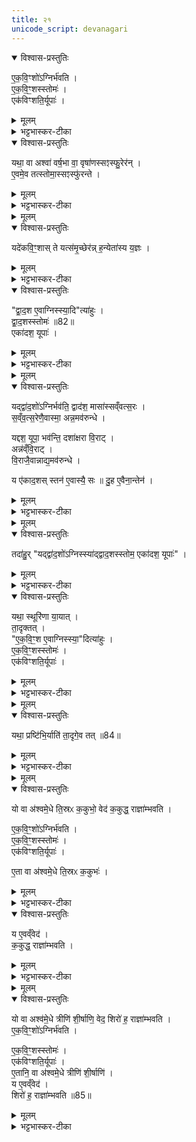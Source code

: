 ```yaml
---
title: २१
unicode_script: devanagari
---
```



<details open><summary>विश्वास-प्रस्तुतिः</summary>

ए॒क॒वि॒ꣳशो॑ऽग्निर्भ॑वति ।  
ए॒क॒वि॒ꣳ॒शस्स्तोमः॑ ।  
एक॑विꣳशति॒र्यूपाः॑ ।  
</details>

<details><summary>मूलम्</summary>

ए॒क॒वि॒ꣳशो॑ऽग्निर्भ॑वति ।  
ए॒क॒वि॒ꣳ॒शस्स्तोमः॑ ।  
एक॑विꣳशति॒र्यूपाः॑ ।  
</details>

<details><summary>भट्टभास्कर-टीका</summary>

1एकविंश इत्यादि ॥ एकविंशतिपुरुषप्रमाणोऽग्निरेकविंशतिविधः एकविंशः । एकविंशस्तोत्रीयपरिमाणस्सर्वस्तोमो भवति मध्यमस्याह्न उक्थ्यस्यैवेदं लक्षणं, परिमाणे डप्रत्ययः । एकविंशतिर्यूपाः उपशयपात्नीवतविशालपूपव्यतिरिक्ताः ॥
</details>

<details open><summary>विश्वास-प्रस्तुतिः</summary>

यथा॒ वा अश्वा॑ वर्ष॒भा वा॒ वृषा॑णस्सꣵस्फु॒रेर॑न् ।  
ए॒वमे॒व तत्स्तोमा॒स्सꣵस्फु॑रन्ते ।  
</details>

<details><summary>मूलम्</summary>

यथा॒ वा अश्वा॑ वर्ष॒भा वा॒ वृषा॑णस्सꣵस्फु॒रेर॑न् ।  
ए॒वमे॒व तत्स्तोमा॒स्सꣵस्फु॑रन्ते ।  
</details>

<details><summary>भट्टभास्कर-टीका</summary>

2एवमग्रिस्तोमयूपानामेकविंशत्वेन समपरिमाणत्वं विधाय तद्विधानं, अनेन वक्ष्यमाणेनाग्न्यादीनां द्वादशत्वं विधास्यन् स्तोमानां एकविंशतित्वं दूषयति - यथेति ॥ अश्वा वा ऋषभा वा यथा वृषाणस्सेक्तारः सेकशक्तिनिमित्तदर्पमदातिशयान्धाः संस्फुरेरन् धर्षणोन्मुखा एव जृम्भन्ते एवमेते एकविंशास्स्तोमाः संस्फुरन्ते ।  
</details>


<details><summary>मूलम्</summary>

यदे॑कवि॒ꣳ॒शाः ।  
ते यत्स॑मृ॒च्छेर॑न् ।  
ह॒न्येता॑स्य य॒ज्ञः ।  
</details>

<details open><summary>विश्वास-प्रस्तुतिः</summary>

यदे॑कवि॒ꣳ॒शास् ते यत्स॑मृ॒च्छेर॑न्न् ह॒न्येता॑स्य य॒ज्ञः ।  
</details>

<details><summary>मूलम्</summary>

यदे॑कवि॒ꣳ॒शास् ते यत्स॑मृ॒च्छेर॑न्न् ह॒न्येता॑स्य य॒ज्ञः ।  
</details>

<details><summary>भट्टभास्कर-टीका</summary>

तादृशाः ते यदि कदाचित् समृच्छेरन् संगतास्स्युः महाश्वा इव च महोक्षा इव च तदा हन्येत विमृद्येत अस्य यज्ञः ।  
</details>

<details open><summary>विश्वास-प्रस्तुतिः</summary>

"द्वा॒द॒श ए॒वाग्निस्स्या॒दि"त्या॑हुः ।  
द्वा॒द॒शस्स्तोमः॑ ॥82॥  
एका॑दश॒ यूपाः॑ ।  
</details>

<details><summary>मूलम्</summary>

"द्वा॒द॒श ए॒वाग्निस्स्या॒दि"त्या॑हुः ।  
द्वा॒द॒शस्स्तोमः॑ ॥82॥  
एका॑दश॒ यूपाः॑ ।  
</details>

<details><summary>भट्टभास्कर-टीका</summary>

तस्मात् द्वादश एवाग्नयस्स्युः भवितुमर्हन्तीति आहुः पुराविदः एकविंशतिवत् नात्युद्रिक्ता द्वादशा इति भावः । यूपानामपि द्वादशप्रायत्वात् त्रयाणां तुल्यप्रमाणत्वम् ॥
</details>


<details><summary>मूलम्</summary>

यद्द्वा॑द॒शो॑ऽग्निर्भव॑ति ।  
द्वाद॑श॒ मासा॑स्सव्ँवत्स॒रः ।  
स॒व्ँव॒त्स॒रेणै॒वास्मा॒ अन्न॒मव॑रुन्धे ।  

यद्दश॒ यूपा॒ भव॑न्ति ।  
दशा॑क्षरा वि॒राट् ।  
अन्न॑व्ँवि॒राट् ।  
वि॒राजै॒वान्नाद्य॒मव॑रुन्धे ।  

य ए॑काद॒शः ।  
स्तन॑ ए॒वास्यै॒ सः ॥83॥  
दु॒ह ए॒वैना॒न्तेन॑ ।  
</details>

<details open><summary>विश्वास-प्रस्तुतिः</summary>

यद्द्वा॑द॒शो॑ऽग्निर्भव॑ति॒ द्वाद॑श॒ मासा॑स्सव्ँवत्स॒रः ।  
स॒व्ँव॒त्स॒रेणै॒वास्मा॒ अन्न॒मव॑रुन्धे ।  

यद्दश॒ यूपा॒ भव॑न्ति॒ दशा॑क्षरा वि॒राट् ।  
अन्न॑व्ँवि॒राट् ।  
वि॒राजै॒वान्नाद्य॒मव॑रुन्धे ।  

य ए॑काद॒शस् स्तन॑ ए॒वास्यै॒ सः ॥
दु॒ह ए॒वैना॒न्तेन॑ ।  
</details>

<details><summary>मूलम्</summary>

यद्द्वा॑द॒शो॑ऽग्निर्भव॑ति॒ द्वाद॑श॒ मासा॑स्सव्ँवत्स॒रः ।  
स॒व्ँव॒त्स॒रेणै॒वास्मा॒ अन्न॒मव॑रुन्धे ।  

यद्दश॒ यूपा॒ भव॑न्ति॒ दशा॑क्षरा वि॒राट् ।  
अन्न॑व्ँवि॒राट् ।  
वि॒राजै॒वान्नाद्य॒मव॑रुन्धे ।  

य ए॑काद॒शस् स्तन॑ ए॒वास्यै॒ सः ॥
दु॒ह ए॒वैना॒न्तेन॑ ।  
</details>

<details><summary>भट्टभास्कर-टीका</summary>

3यदित्यादि ॥ गतम् । अस्या इति विराजः । दुहे दुग्धे 'लोपस्त आत्मनेपदेषु' इति तलोपः ॥
</details>


<details><summary>मूलम्</summary>

तदा॑हुः ।  
यद्द्वा॑द॒शो॑ऽग्निस्स्या॑द्द्वाद॒शस्स्तोम॒ एका॑दश॒ यूपाः॑ ।  
</details>

<details open><summary>विश्वास-प्रस्तुतिः</summary>

तदा॑हु॒र् "यद्द्वा॑द॒शो॑ऽग्निस्स्या॑द्द्वाद॒शस्स्तोम॒ एका॑दश॒ यूपाः॑" ।  
</details>

<details><summary>मूलम्</summary>

तदा॑हु॒र् "यद्द्वा॑द॒शो॑ऽग्निस्स्या॑द्द्वाद॒शस्स्तोम॒ एका॑दश॒ यूपाः॑" ।  
</details>

<details><summary>भट्टभास्कर-टीका</summary>

4तदाहुरिति ॥ द्वादशत्वपक्षं दूषयति । तत्राहुरन्य इत्यर्थः।  
</details>

<details open><summary>विश्वास-प्रस्तुतिः</summary>

यथा॒ स्थूरि॑णा या॒यात् ।  
ता॒दृक्तत् ।  
"ए॒क॒वि॒ꣳ॒श ए॒वाग्निस्स्या॒"दित्या॑हुः ।  
ए॒क॒वि॒ꣳ॒शस्स्तोमः॑ ।  
एक॑विꣳशति॒र्यूपाः॑ ।  
</details>

<details><summary>मूलम्</summary>

यथा॒ स्थूरि॑णा या॒यात् ।  
ता॒दृक्तत् ।  
"ए॒क॒वि॒ꣳ॒श ए॒वाग्निस्स्या॒"दित्या॑हुः ।  
ए॒क॒वि॒ꣳ॒शस्स्तोमः॑ ।  
एक॑विꣳशति॒र्यूपाः॑ ।  
</details>

<details><summary>भट्टभास्कर-टीका</summary>

यथेति । स्थूरिः पष्ठवाही शकटादिः स यथा येन प्रकारेण धुर्येण युक्तो दुर्बल एव यानविषये एतत्तुल्यमिदं गन्तव्यप्राप्त्यसाधनत्वात्, शकटादिभिस्सम एव याति न विषमे, तस्मात् एकविंश एवाग्न्यादयो भवितुमर्हन्तीत्याहुर्यज्ञविदः ।  
</details>


<details><summary>मूलम्</summary>

यथा॒ प्रष्टि॑भि॒र्याति॑ ।  
ता॒दृगे॒व तत् ॥84॥   
</details>

<details open><summary>विश्वास-प्रस्तुतिः</summary>

यथा॒ प्रष्टि॑भि॒र्याति॑  ता॒दृगे॒व तत् ॥84॥  
</details>

<details><summary>मूलम्</summary>

यथा॒ प्रष्टि॑भि॒र्याति॑  ता॒दृगे॒व तत् ॥84॥  
</details>

<details><summary>भट्टभास्कर-टीका</summary>

यथा प्रष्टिभिः शिरोधारिभिः बहुभिर्याति तादृगेव तत् भवति समे विषमे च यानसामर्थ्यात् ॥
</details>


<details><summary>मूलम्</summary>

यो वा अ॑श्वमे॒धे ति॒स्रᳵ क॒कुभो॒ वेद॑ ।  
क॒कुद्ध॒ राज्ञा॑म्भवति ।  
</details>

<details open><summary>विश्वास-प्रस्तुतिः</summary>

यो वा अ॑श्वमे॒धे ति॒स्रᳵ क॒कुभो॒ वेद॑ क॒कुद्ध॒ राज्ञा॑म्भवति ।  

ए॒क॒वि॒ꣳ॒शो॑ऽग्निर्भ॑वति ।  
ए॒क॒वि॒ꣳ॒शस्स्तोमः॑ ।  
एक॑विꣳशति॒र्यूपाः॑ ।  

ए॒ता वा अ॑श्वमे॒धे ति॒स्रᳵ क॒कुभः॑ ।  
</details>

<details><summary>मूलम्</summary>

यो वा अ॑श्वमे॒धे ति॒स्रᳵ क॒कुभो॒ वेद॑ क॒कुद्ध॒ राज्ञा॑म्भवति ।  

ए॒क॒वि॒ꣳ॒शो॑ऽग्निर्भ॑वति ।  
ए॒क॒वि॒ꣳ॒शस्स्तोमः॑ ।  
एक॑विꣳशति॒र्यूपाः॑ ।  

ए॒ता वा अ॑श्वमे॒धे ति॒स्रᳵ क॒कुभः॑ ।  
</details>

<details><summary>भट्टभास्कर-टीका</summary>

5ककुभ इति ॥ ऋषभावयवानां ककुदिव तत्स्थानीयाः प्रधानावयवाः ककुभः, तासां वेदिता राज्ञां मध्ये प्रधानभूतो भवति कर्ता ।  
</details>

<details open><summary>विश्वास-प्रस्तुतिः</summary>

य ए॒वव्ँवेद॑ ।  
क॒कुद्ध॒ राज्ञा॑म्भवति ।  
</details>

<details><summary>मूलम्</summary>

य ए॒वव्ँवेद॑ ।  
क॒कुद्ध॒ राज्ञा॑म्भवति ।  
</details>

<details><summary>भट्टभास्कर-टीका</summary>

अस्य चार्थस्य यो वेदिता सोऽपि राज्ञां ककुत् भवति । ऋषभस्य ककुदिव राज्ञामुदात्तताहेतुर्भवति ॥
</details>


<details><summary>मूलम्</summary>

यो वा अश्व॑मे॒धे त्रीणि॑ शी॒र्षाणि॒ वेद॑ ।  
शिरो॑ ह॒ राज्ञा॑म्भवति ।  
</details>

<details open><summary>विश्वास-प्रस्तुतिः</summary>

यो वा अश्व॑मे॒धे त्रीणि॑ शी॒र्षाणि॒ वेद॒ शिरो॑ ह॒ राज्ञा॑म्भवति ।  
ए॒क॒वि॒ꣳ॒शो॑ऽग्निर्भ॑वति ।  

ए॒क॒वि॒ꣳ॒शस्स्तोमः॑ ।  
एक॑विꣳशति॒र्यूपाः॑ ।  
ए॒तानि॒ वा अ॑श्वमे॒धे त्रीणि॑ शी॒र्षाणि॑ ।  
य ए॒वव्ँवेद॑ ।  
शिरो॑ ह॒ राज्ञा॑म्भवति ॥85॥  
</details>

<details><summary>मूलम्</summary>

यो वा अश्व॑मे॒धे त्रीणि॑ शी॒र्षाणि॒ वेद॒ शिरो॑ ह॒ राज्ञा॑म्भवति ।  
ए॒क॒वि॒ꣳ॒शो॑ऽग्निर्भ॑वति ।  

ए॒क॒वि॒ꣳ॒शस्स्तोमः॑ ।  
एक॑विꣳशति॒र्यूपाः॑ ।  
ए॒तानि॒ वा अ॑श्वमे॒धे त्रीणि॑ शी॒र्षाणि॑ ।  
य ए॒वव्ँवेद॑ ।  
शिरो॑ ह॒ राज्ञा॑म्भवति ॥85॥  
</details>

<details><summary>भट्टभास्कर-टीका</summary>

6एवं प्रधानावयवत्वेन रूपयित्वा इदानीमुच्छ्रितत्वेन रूपयति - शीर्षाणीति ॥ 'शीर्षं छन्दसि' इति शीर्षादेशः । शरीरावयवानां मध्ये शिर इव राज्ञां मध्ये उच्छ्रितो भवति कर्ता । वेदिता चास्यार्थस्य शरीरस्य शिर इव राज्ञां उच्छ्रितहेतुर्भवति । तस्मात् एकविंशोऽग्निः कर्तव्यः । तत्र ब्रूमः

करणीकारिकाः -   
 त्रिस्स्तानात्प्राकृतादग्नेराश्वमेधिक उच्यते ।   
कुर्यात्पुरुषमानेषु तस्य विकरणीं ततः ॥   

चतुरस्रे समे क्षेत्रे प्रमाणं पुरुषो यथा ।   
जानीयादक्ष्णया रज्जुं तस्य द्विकरणीं बुधः ॥   

कर्णवर्गो यतो बाहुः कोटिवर्गावुभौ युतौ ।  
विस्तारः पुरुषा यस्मिन् आयामो द्विकरण्यथ ।  
अक्ष्णया रज्जुरेतस्य त्रिकरण्युपजायते ॥  

करोति पुरुषस्थानस्थिता सप्तविधा तु सा ॥
तस्या एव चतुर्थांशश्चतुर्भागीयकल्पना ।  
तस्यार्धेनैव तत्पादाः कल्पनीया विजानता ॥
तस्याः पञ्चमभागाद्यैः तद्भागीयादिकल्पना ॥


इति तैत्तिरीयब्राह्मणे तृतीये अष्टमे अश्वमेधे एकविंशोऽनुवाकः ॥  

</details>


